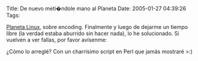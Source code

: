 Title: De nuevo meti�ndole mano al Planeta
Date: 2005-01-27 04:39:26
Tags: 

<p><a href="http://www.planetalinux.com.mx/">Planeta Linux</a>, sobre encoding. Finalmente y luego de dejarme un tiempo libre (la verdad estaba aburrido sin hacer nada), lo he solucionado. Si vuelven a ver fallas, por favor avísenme:</p>
<p>¿Cómo lo arreglé? Con un charrísimo script en Perl que jamás mostraré &gt;:)</p>
<br/><br/>
